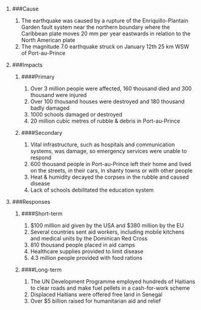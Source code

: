 1. ###Cause

    1. The earthquake was caused by a rupture of the Enriquillo-Plantain Garden fault system near the northern boundary where the Caribbean plate moves 20 mm per year eastwards in relation to the North American plate
    2. The magnitude 7.0 earthquake struck on January 12th 25 km WSW of Port-au-Prince
2. ###Impacts

    1. ####Primary

        1. Over 3 million people were affected, 160 thousand died and 300 thousand were injured
        2. Over 100 thousand houses were destroyed and 180 thousand badly damaged
        3. 1000 schools damaged or destroyed
        4. 20 million cubic metres of rubble & debris in Port-au-Prince
    2. ####Secondary

        1. Vital infrastructure, such as hospitals and communication systems, was damage, so emergency services were unable to respond
        2. 600 thousand people in Port-au-Prince left their home and lived on the streets, in their cars, in shanty towns or with other people
        3. Heat & humidity decayed the corpses in the rubble and caused disease
        4. Lack of schools debilitated the education system
3. ###Responses

    1. ####Short-term

        1. $100 million aid given by the USA and $380 million by the EU
        2. Several countries sent aid workers, including mobile kitchens and medical units by the Dominican Red Cross
        3. 810 thousand people placed in aid camps
        4. Healthcare supplies provided to limit disease
        5. 4.3 million people provided with food rations
    2. ####Long-term

        1. The UN Development Programme employed hundreds of Haitians to clear roads and make fuel pellets in a cash-for-work scheme
        2. Displaced Haitians were offered free land in Senegal
        3. Over $5 billion raised for humanitarian aid and relief
